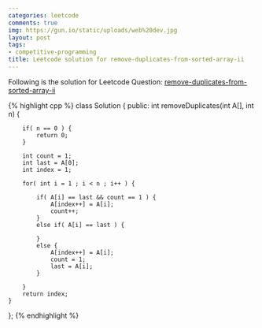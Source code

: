 ```yaml
---
categories: leetcode
comments: true
img: https://gun.io/static/uploads/web%20dev.jpg
layout: post
tags:
- competitive-programming
title: Leetcode solution for remove-duplicates-from-sorted-array-ii
---
```


Following is the solution for Leetcode Question: [remove-duplicates-from-sorted-array-ii](https://leetcode.com/problems/remove-duplicates-from-sorted-array-ii/)

{% highlight cpp %}
class Solution {
public:
    int removeDuplicates(int A[], int n) {
        
        if( n == 0 ) {
            return 0;
        }
        
        int count = 1;
        int last = A[0];
        int index = 1;
        
        for( int i = 1 ; i < n ; i++ ) {
            
            if( A[i] == last && count == 1 ) {
                A[index++] = A[i];
                count++;
            }
            else if( A[i] == last ) {
                
            }
            else {
                A[index++] = A[i];
                count = 1;
                last = A[i];
            }
            
        }
        return index;
    }
};
{% endhighlight %}